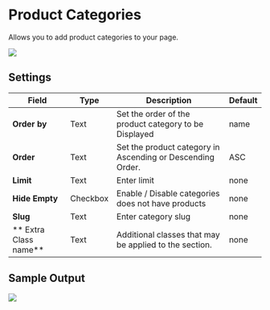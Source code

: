 # Product Categories

Allows you to add product categories to your page.

![](http://transvelo.github.io/docs/pizzaro/images/kc-product-categories.png)

## Settings

| Field | Type | Description | Default
| -- | -- | -- | -- |
| **Order by** | Text |  Set the order of the product category to be Displayed | name
| **Order** | Text | Set the product category in Ascending or Descending Order. | ASC
| **Limit** | Text |  Enter limit | none
| **Hide Empty** | Checkbox |  Enable / Disable categories does not have products | none
| **Slug** | Text |  Enter category slug | none
| ** Extra Class name** | Text | Additional classes that may be applied to the section. | none


## Sample Output

![](http://transvelo.github.io/docs/pizzaro/images/kc-product-categories-output.png)
